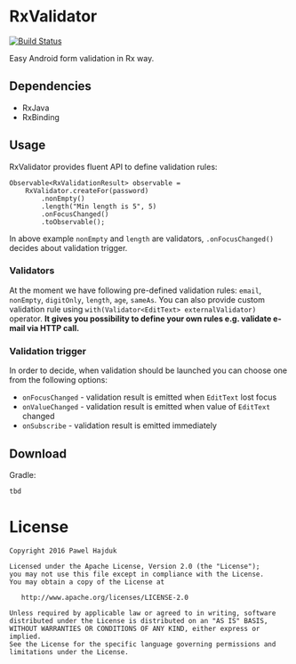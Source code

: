 # RxValidator
[![Build Status](https://travis-ci.org/phajduk/RxValidator.svg?branch=master)](https://travis-ci.org/phajduk/RxValidator)

Easy Android form validation in Rx way.

## Dependencies
- RxJava
- RxBinding

## Usage
RxValidator provides fluent API to define validation rules:
```
Observable<RxValidationResult> observable = 
    RxValidator.createFor(password)
        .nonEmpty()
        .length("Min length is 5", 5)
        .onFocusChanged()
        .toObservable();
```
In above example `nonEmpty` and `length` are validators, `.onFocusChanged()` decides about validation trigger. 

### Validators
At the moment we have following pre-defined validation rules: `email`, `nonEmpty`, `digitOnly`, `length`, `age`, `sameAs`.
You can also provide custom validation rule using `with(Validator<EditText> externalValidator)` operator. **It gives you possibility to define your own rules e.g. validate e-mail via HTTP call.**

### Validation trigger
In order to decide, when validation should be launched you can choose one from the following options: 
- `onFocusChanged` - validation result is emitted when `EditText` lost focus
- `onValueChanged` - validation result is emitted when value of `EditText` changed
- `onSubscribe` - validation result is emitted immediately

## Download
Gradle:
```groovy
tbd
```

# License
    Copyright 2016 Pawel Hajduk

    Licensed under the Apache License, Version 2.0 (the "License");
    you may not use this file except in compliance with the License.
    You may obtain a copy of the License at

       http://www.apache.org/licenses/LICENSE-2.0

    Unless required by applicable law or agreed to in writing, software
    distributed under the License is distributed on an "AS IS" BASIS,
    WITHOUT WARRANTIES OR CONDITIONS OF ANY KIND, either express or implied.
    See the License for the specific language governing permissions and
    limitations under the License.